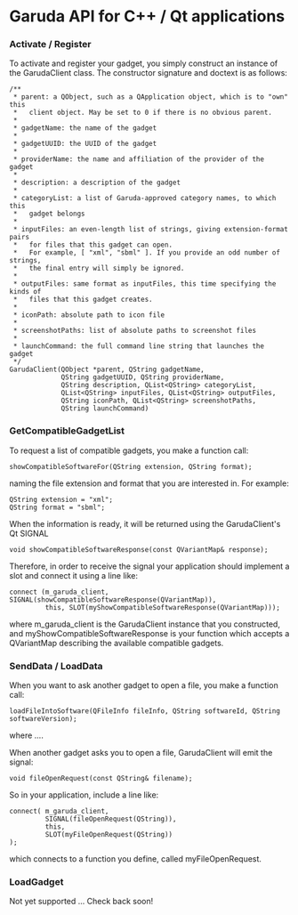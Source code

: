 Garuda API for C++ / Qt applications
====================================

### Activate / Register ###

To activate and register your gadget, you simply construct an instance of
the GarudaClient class. The constructor signature and doctext is as follows:

    /**
     * parent: a QObject, such as a QApplication object, which is to "own" this
     *   client object. May be set to 0 if there is no obvious parent.
     *
     * gadgetName: the name of the gadget
     *
     * gadgetUUID: the UUID of the gadget
     *
     * providerName: the name and affiliation of the provider of the gadget
     *
     * description: a description of the gadget
     *
     * categoryList: a list of Garuda-approved category names, to which this
     *   gadget belongs
     *
     * inputFiles: an even-length list of strings, giving extension-format pairs
     *   for files that this gadget can open.
     *   For example, [ "xml", "sbml" ]. If you provide an odd number of strings,
     *   the final entry will simply be ignored.
     *
     * outputFiles: same format as inputFiles, this time specifying the kinds of
     *   files that this gadget creates.
     *
     * iconPath: absolute path to icon file
     *
     * screenshotPaths: list of absolute paths to screenshot files
     *
     * launchCommand: the full command line string that launches the gadget
     */
    GarudaClient(QObject *parent, QString gadgetName,
                 QString gadgetUUID, QString providerName,
                 QString description, QList<QString> categoryList,
                 QList<QString> inputFiles, QList<QString> outputFiles,
                 QString iconPath, QList<QString> screenshotPaths,
                 QString launchCommand)


### GetCompatibleGadgetList ###

To request a list of compatible gadgets, you make a function call:

    showCompatibleSoftwareFor(QString extension, QString format);

naming the file extension and format that you are interested in.
For example:

    QString extension = "xml";
    QString format = "sbml";

When the information is ready, it will be returned using the GarudaClient's
Qt SIGNAL

    void showCompatibleSoftwareResponse(const QVariantMap& response);

Therefore, in order to receive the signal your application should implement a slot
and connect it using a line like:

    connect (m_garuda_client, SIGNAL(showCompatibleSoftwareResponse(QVariantMap)),
             this, SLOT(myShowCompatibleSoftwareResponse(QVariantMap)));

where m_garuda_client is the GarudaClient instance that you constructed, and
myShowCompatibleSoftwareResponse is your function which accepts a QVariantMap describing
the available compatible gadgets.


### SendData / LoadData ###

When you want to ask another gadget to open a file, you make a function call:

    loadFileIntoSoftware(QFileInfo fileInfo, QString softwareId, QString softwareVersion);

where ....


When another gadget asks you to open a file, GarudaClient will emit the signal:

    void fileOpenRequest(const QString& filename);

So in your application, include a line like:

    connect( m_garuda_client,
             SIGNAL(fileOpenRequest(QString)),
             this,
             SLOT(myFileOpenRequest(QString))
    );

which connects to a function you define, called myFileOpenRequest.


### LoadGadget ###

Not yet supported ... Check back soon!


